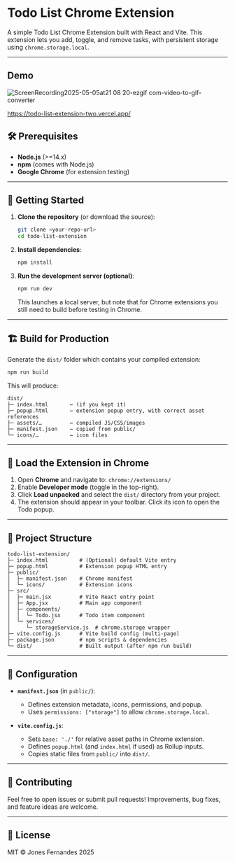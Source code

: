 # Todo List Chrome Extension

A simple Todo List Chrome Extension built with React and Vite. This extension lets you add, toggle, and remove tasks, with persistent storage using `chrome.storage.local`.

---

## Demo
![ScreenRecording2025-05-05at21 08 20-ezgif com-video-to-gif-converter](https://github.com/user-attachments/assets/2b1601b5-4a77-429d-9680-361c28c10335)

https://todo-list-extension-two.vercel.app/

## 🛠️ Prerequisites

- **Node.js** (>=14.x)
- **npm** (comes with Node.js)
- **Google Chrome** (for extension testing)

---

## 🚀 Getting Started

1. **Clone the repository** (or download the source):
   ```bash
   git clone <your-repo-url>
   cd todo-list-extension
   ```

2. **Install dependencies**:
   ```bash
   npm install
   ```

3. **Run the development server (optional)**:
   ```bash
   npm run dev
   ```
   This launches a local server, but note that for Chrome extensions you still need to build before testing in Chrome.

---

## 🏗️ Build for Production

Generate the `dist/` folder which contains your compiled extension:
```bash
npm run build
```
This will produce:
```
dist/
├─ index.html       ← (if you kept it)
├─ popup.html       ← extension popup entry, with correct asset references
├─ assets/…         ← compiled JS/CSS/images
├─ manifest.json    ← copied from public/
└─ icons/…          ← icon files
```

---

## 📂 Load the Extension in Chrome

1. Open **Chrome** and navigate to: 
    ```chrome://extensions/```
2. Enable **Developer mode** (toggle in the top-right).
3. Click **Load unpacked** and select the `dist/` directory from your project.
4. The extension should appear in your toolbar. Click its icon to open the Todo popup.

---

## 📁 Project Structure

```
todo-list-extension/
├─ index.html          # (Optional) default Vite entry
├─ popup.html          # Extension popup HTML entry
├─ public/
│  ├─ manifest.json    # Chrome manifest
│  └─ icons/           # Extension icons
├─ src/
│  ├─ main.jsx         # Vite React entry point
│  ├─ App.jsx          # Main app component
│  ├─ components/
│  │  └─ Todo.jsx      # Todo item component
│  └─ services/
│     └─ storageService.js  # chrome.storage wrapper
├─ vite.config.js      # Vite build config (multi-page)
├─ package.json        # npm scripts & dependencies
└─ dist/               # Built output (after npm run build)
```

---

## 🔧 Configuration

- **`manifest.json`** (in `public/`):
  - Defines extension metadata, icons, permissions, and popup.
  - Uses `permissions: ["storage"]` to allow `chrome.storage.local`.

- **`vite.config.js`**:
  - Sets `base: './'` for relative asset paths in Chrome extension.
  - Defines `popup.html` (and `index.html` if used) as Rollup inputs.
  - Copies static files from `public/` into `dist/`.

---

## 🤝 Contributing

Feel free to open issues or submit pull requests! Improvements, bug fixes, and feature ideas are welcome.

---

## 📜 License

MIT © Jones Fernandes 2025
